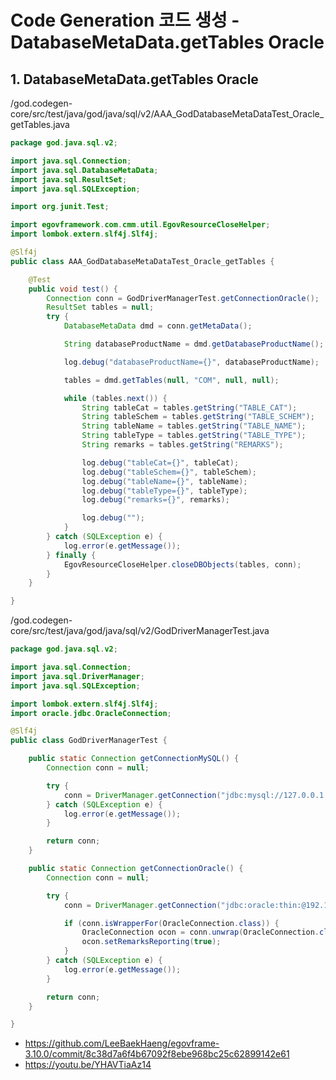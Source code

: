 # Code Generation 코드 생성 - DatabaseMetaData.getTables Oracle

## 1. DatabaseMetaData.getTables Oracle

/god.codegen-core/src/test/java/god/java/sql/v2/AAA_GodDatabaseMetaDataTest_Oracle_getTables.java

```java
package god.java.sql.v2;

import java.sql.Connection;
import java.sql.DatabaseMetaData;
import java.sql.ResultSet;
import java.sql.SQLException;

import org.junit.Test;

import egovframework.com.cmm.util.EgovResourceCloseHelper;
import lombok.extern.slf4j.Slf4j;

@Slf4j
public class AAA_GodDatabaseMetaDataTest_Oracle_getTables {

	@Test
	public void test() {
		Connection conn = GodDriverManagerTest.getConnectionOracle();
		ResultSet tables = null;
		try {
			DatabaseMetaData dmd = conn.getMetaData();

			String databaseProductName = dmd.getDatabaseProductName();

			log.debug("databaseProductName={}", databaseProductName);

			tables = dmd.getTables(null, "COM", null, null);

			while (tables.next()) {
				String tableCat = tables.getString("TABLE_CAT");
				String tableSchem = tables.getString("TABLE_SCHEM");
				String tableName = tables.getString("TABLE_NAME");
				String tableType = tables.getString("TABLE_TYPE");
				String remarks = tables.getString("REMARKS");

				log.debug("tableCat={}", tableCat);
				log.debug("tableSchem={}", tableSchem);
				log.debug("tableName={}", tableName);
				log.debug("tableType={}", tableType);
				log.debug("remarks={}", remarks);

				log.debug("");
			}
		} catch (SQLException e) {
			log.error(e.getMessage());
		} finally {
			EgovResourceCloseHelper.closeDBObjects(tables, conn);
		}
	}

}
```

/god.codegen-core/src/test/java/god/java/sql/v2/GodDriverManagerTest.java

```java
package god.java.sql.v2;

import java.sql.Connection;
import java.sql.DriverManager;
import java.sql.SQLException;

import lombok.extern.slf4j.Slf4j;
import oracle.jdbc.OracleConnection;

@Slf4j
public class GodDriverManagerTest {

	public static Connection getConnectionMySQL() {
		Connection conn = null;

		try {
			conn = DriverManager.getConnection("jdbc:mysql://127.0.0.1:3306?useInformationSchema=true", "root", "");
		} catch (SQLException e) {
			log.error(e.getMessage());
		}

		return conn;
	}

	public static Connection getConnectionOracle() {
		Connection conn = null;

		try {
			conn = DriverManager.getConnection("jdbc:oracle:thin:@192.168.0.254:1521:orcl", "system", "orcl");

			if (conn.isWrapperFor(OracleConnection.class)) {
				OracleConnection ocon = conn.unwrap(OracleConnection.class);
				ocon.setRemarksReporting(true);
			}
		} catch (SQLException e) {
			log.error(e.getMessage());
		}

		return conn;
	}

}
```

- https://github.com/LeeBaekHaeng/egovframe-3.10.0/commit/8c38d7a6f4b67092f8ebe968bc25c62899142e61
- https://youtu.be/YHAVTiaAz14
